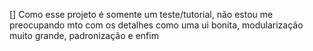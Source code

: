 [] Como esse projeto é somente um teste/tutorial, não estou me preocupando mto com os detalhes como uma ui bonita, modularização muito grande, padronização e enfim
